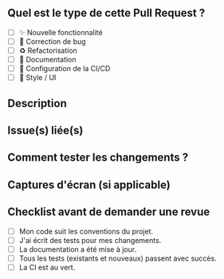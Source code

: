 ## Quel est le type de cette Pull Request ?
<!-- Cochez toutes les cases applicables. -->
- [ ] ✨ Nouvelle fonctionnalité
- [ ] 🐛 Correction de bug
- [ ] ♻️ Refactorisation
- [ ] 📝 Documentation
- [ ] 🔧 Configuration de la CI/CD
- [ ] 💄 Style / UI

## Description
<!--
Décrivez ici les changements de manière claire et concise.
- Quel problème cette PR résout-elle ?
- Quelle est la solution implémentée ?
-->

## Issue(s) liée(s)
<!--
Liez l'issue que cette PR résout.
Ex: Closes #123
-->

## Comment tester les changements ?
<!--
Fournissez des instructions claires pour que le reviewer puisse tester vos changements.
1. `git checkout <votre-branche>`
2. `npm install`
3. `...`
-->

## Captures d'écran (si applicable)
<!-- Ajoutez des captures d'écran pour illustrer les changements visuels. -->

## Checklist avant de demander une revue
- [ ] Mon code suit les conventions du projet.
- [ ] J'ai écrit des tests pour mes changements.
- [ ] La documentation a été mise à jour.
- [ ] Tous les tests (existants et nouveaux) passent avec succès.
- [ ] La CI est au vert. 